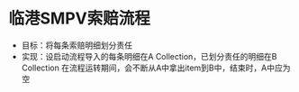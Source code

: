 # 临港SMPV索赔流程    

- 目标：将每条索赔明细划分责任
- 实现：设启动流程导入的每条明细在A Collection，已划分责任的明细在B Collection
	在流程运转期间，会不断从A中拿出item到B中，结束时，A中应为空